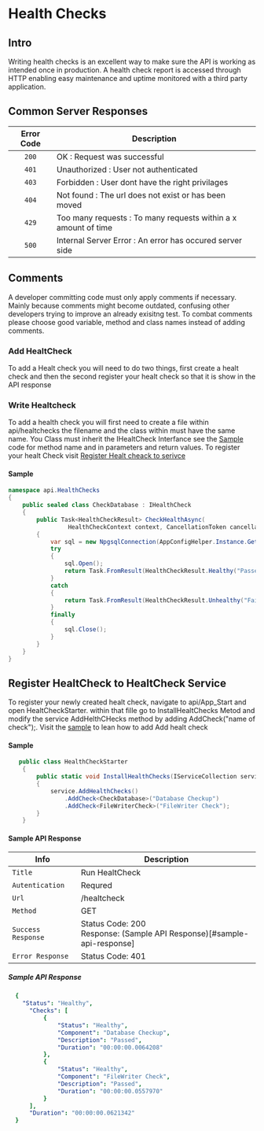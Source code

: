 
# Health Checks
## Intro
Writing health checks is an excellent way to make sure the API is working as intended
once in production. A health check report is accessed through HTTP  enabling easy 
maintenance and uptime monitored with a third party application.

  ## Common Server Responses
| Error Code | Description |
| :---: | --- |
| `200` | OK : Request was successful |
| `401` | Unauthorized : User not authenticated |
| `403` | Forbidden : User dont have the right privilages |
| `404` | Not found : The url does not exist or has been moved |
| `429` | Too many requests : To many requests within a x amount of time |
| `500` | Internal Server Error  : An error has occured server side |

## Comments
A developer committing code must only apply comments if necessary. Mainly because comments might become outdated, confusing other developers trying to improve an already exisitng test. To combat comments please choose good variable, method and class names instead of adding comments.

### Add HealtCheck
To add a Healt check you will need to do two things, first create a healt check 
and then the second register your healt check so that it is show in the API
response

### Write Healtcheck
To add a health check you will first need to create a file within api/healtchecks 
the filename and the class within must have the same name. You Class must inherit
the IHealtCheck Interfance see the [Sample](#sample) code for method name and in parameters
and return values. To register your healt Check visit 
[Register Healt cheack to serivce](#register-healtcheck-to-healtcheck-service)

#### Sample
``` csharp
namespace api.HealthChecks
{
    public sealed class CheckDatabase : IHealthCheck
    {
        public Task<HealthCheckResult> CheckHealthAsync(
                 HealthCheckContext context, CancellationToken cancellationToken = default)
        {
            var sql = new NpgsqlConnection(AppConfigHelper.Instance.GetDbConnection());
            try
            {
                sql.Open();
                return Task.FromResult(HealthCheckResult.Healthy("Passed"));
            }
            catch
            {
                return Task.FromResult(HealthCheckResult.Unhealthy("Failed to Validate Database Connection."));
            }
            finally
            {
                sql.Close();
            }
        }
    }
}
```
## Register HealtCheck to HealtCheck Service
To register your newly created healt check, navigate to api/App_Start and open HealtCheckStarter.
within that fille go to InstallHealtChecks Metod and modify the service AddHelthCHecks method by
adding AddCheck<your class>("name of check");. Visit the [sample](#sample-1) to lean how to add 
 Add healt check
#### Sample
``` csharp
   public class HealthCheckStarter
    {
        public static void InstallHealthChecks(IServiceCollection service)
        {
            service.AddHealthChecks()
                .AddCheck<CheckDatabase>("Database Checkup")
                .AddCheck<FileWriterCheck>("FileWriter Check");
        }
    }
```

#### Sample API Response
| Info | Description |
| ------------- | ------------- |
| `Title` | Run HealtCheck |
| `Autentication` | Requred |
| `Url` | /healtcheck |
| `Method` | GET |
| `Success Response` | Status Code: 200 <br/> Response: (Sample API Response)[#sample-api-response]|
| `Error Response` | Status Code: 401 |

##### Sample API Response
``` yaml
  { 
    "Status": "Healthy",
      "Checks": [
          {
              "Status": "Healthy",
              "Component": "Database Checkup",
              "Description": "Passed",
              "Duration": "00:00:00.0064208"
          },
          {
              "Status": "Healthy",
              "Component": "FileWriter Check",
              "Description": "Passed",
              "Duration": "00:00:00.0557970"
          }
      ],
      "Duration": "00:00:00.0621342"
  }
```

